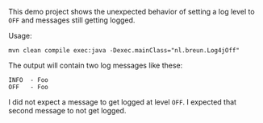This demo project shows the unexpected behavior of setting a log level to `OFF` and messages still getting logged.

Usage:

    mvn clean compile exec:java -Dexec.mainClass="nl.breun.Log4jOff"

The output will contain two log messages like these:

    INFO  - Foo
    OFF   - Foo

I did not expect a message to get logged at level `OFF`.
I expected that second message to not get logged.